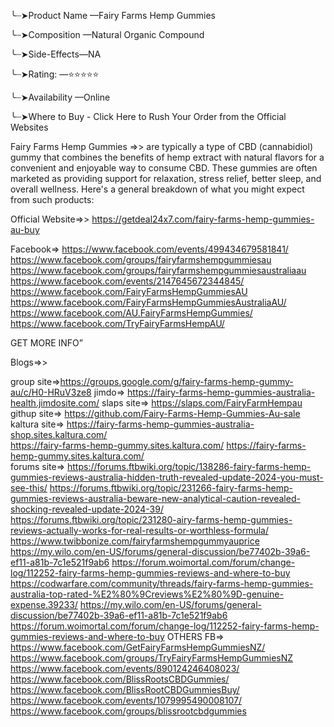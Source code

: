 ╰┈➤Product Name —Fairy Farms Hemp Gummies 

╰┈➤Composition —Natural Organic Compound

╰┈➤Side-Effects—NA

╰┈➤Rating: —⭐⭐⭐⭐⭐

╰┈➤Availability —Online

╰┈➤Where to Buy - Click Here to Rush Your Order from the Official Websites

Fairy Farms Hemp Gummies =>> are typically a type of CBD (cannabidiol) gummy that combines the benefits of hemp extract with natural flavors for a convenient and enjoyable way to consume CBD. These gummies are often marketed as providing support for relaxation, stress relief, better sleep, and overall wellness. Here's a general breakdown of what you might expect from such products: 

Official Website=>> https://getdeal24x7.com/fairy-farms-hemp-gummies-au-buy 

Facebook=> 
https://www.facebook.com/events/499434679581841/ 
https://www.facebook.com/groups/fairyfarmshempgummiesau 
https://www.facebook.com/groups/fairyfarmshempgummiesaustraliaau 
https://www.facebook.com/events/2147645672344845/  https://www.facebook.com/FairyFarmsHempGummiesAU 
https://www.facebook.com/FairyFarmsHempGummiesAustraliaAU/ 
https://www.facebook.com/AU.FairyFarmsHempGummies/ 
https://www.facebook.com/TryFairyFarmsHempAU/ 

GET MORE INFO”

Blogs=>> 

group site=>https://groups.google.com/g/fairy-farms-hemp-gummy-au/c/H0-HRuV3ze8 
jimdo=> https://fairy-farms-hemp-gummies-australia-health.jimdosite.com/ 
slaps site=> https://slaps.com/FairyFarmHempau 
githup site=> https://github.com/Fairy-Farms-Hemp-Gummies-Au-sale 
kaltura site=> https://fairy-farms-hemp-gummies-australia-shop.sites.kaltura.com/  
https://fairy-farms-hemp-gummy.sites.kaltura.com/
https://fairy-farms-hemp-gummy.sites.kaltura.com/  
forums site=> https://forums.ftbwiki.org/topic/138286-fairy-farms-hemp-gummies-reviews-australia-hidden-truth-revealed-update-2024-you-must-see-this/ 
https://forums.ftbwiki.org/topic/231266-fairy-farms-hemp-gummies-reviews-australia-beware-new-analytical-caution-revealed-shocking-revealed-update-2024-39/ 
https://forums.ftbwiki.org/topic/231280-airy-farms-hemp-gummies-reviews-actually-works-for-real-results-or-worthless-formula/ 
https://www.twibbonize.com/fairyfarmshempgummyauprice
https://my.wilo.com/en-US/forums/general-discussion/be77402b-39a6-ef11-a81b-7c1e521f9ab6 
https://forum.woimortal.com/forum/change-log/112252-fairy-farms-hemp-gummies-reviews-and-where-to-buy 
https://codwarfare.com/community/threads/fairy-farms-hemp-gummies-australia-top-rated-%E2%80%9Creviews%E2%80%9D-genuine-expense.39233/ 
https://my.wilo.com/en-US/forums/general-discussion/be77402b-39a6-ef11-a81b-7c1e521f9ab6 
https://forum.woimortal.com/forum/change-log/112252-fairy-farms-hemp-gummies-reviews-and-where-to-buy 
OTHERS FB=> 
https://www.facebook.com/GetFairyFarmsHempGummiesNZ/ 
https://www.facebook.com/groups/TryFairyFarmsHempGummiesNZ 
https://www.facebook.com/events/890124246408023/ 
https://www.facebook.com/BlissRootsCBDGummies/ 
https://www.facebook.com/BlissRootCBDGummiesBuy/ 
https://www.facebook.com/events/1079995490008107/ 
https://www.facebook.com/groups/blissrootcbdgummies 
